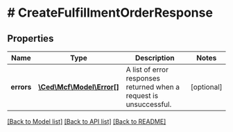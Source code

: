 # # CreateFulfillmentOrderResponse

## Properties

Name | Type | Description | Notes
------------ | ------------- | ------------- | -------------
**errors** | [**\Ced\Mcf\Model\Error[]**](Error.md) | A list of error responses returned when a request is unsuccessful. | [optional]

[[Back to Model list]](../../README.md#models) [[Back to API list]](../../README.md#endpoints) [[Back to README]](../../README.md)
